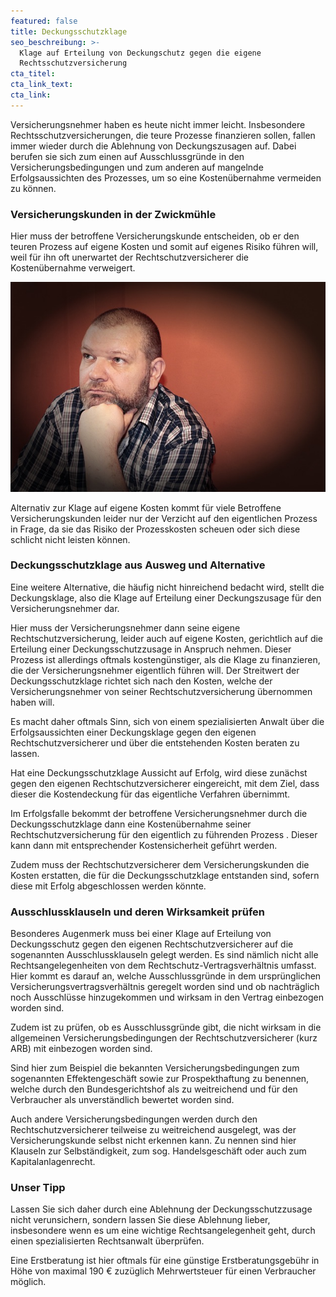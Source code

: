 ```yaml
---
featured: false
title: Deckungsschutzklage
seo_beschreibung: >-
  Klage auf Erteilung von Deckungschutz gegen die eigene
  Rechtsschutzversicherung
cta_titel:
cta_link_text:
cta_link:
---
```


Versicherungsnehmer haben es heute nicht immer leicht. Insbesondere Rechtsschutzversicherungen, die teure Prozesse finanzieren sollen, fallen immer wieder durch die Ablehnung von Deckungszusagen auf. Dabei berufen sie sich zum einen auf Ausschlussgr&uuml;nde in den Versicherungsbedingungen und zum anderen auf mangelnde Erfolgsaussichten des Prozesses, um so eine Kosten&uuml;bernahme vermeiden zu k&ouml;nnen.&nbsp;

### Versicherungskunden in der Zwickm&uuml;hle

Hier muss der betroffene Versicherungskunde entscheiden, ob er den teuren Prozess auf eigene Kosten und somit auf eigenes Risiko f&uuml;hren will, weil f&uuml;r ihn oft unerwartet der Rechtschutzversicherer die Kosten&uuml;bernahme verweigert.&nbsp;

![](/uploads/thinking-277071-640.jpg)

Alternativ zur Klage auf eigene Kosten kommt f&uuml;r viele Betroffene Versicherungskunden leider nur der Verzicht auf den eigentlichen Prozess in Frage, da sie das Risiko der Prozesskosten scheuen oder sich diese schlicht nicht leisten k&ouml;nnen.&nbsp;

### Deckungsschutzklage aus Ausweg und Alternative

Eine weitere Alternative, die h&auml;ufig nicht hinreichend bedacht wird, stellt die Deckungsklage, also die Klage auf Erteilung einer Deckungszusage f&uuml;r den Versicherungsnehmer dar.&nbsp;

Hier muss der Versicherungsnehmer dann seine eigene Rechtschutzversicherung, leider auch auf eigene Kosten, gerichtlich auf die Erteilung einer Deckungsschutzzusage in Anspruch nehmen. Dieser Prozess ist allerdings oftmals kosteng&uuml;nstiger, als die Klage zu finanzieren, die der Versicherungsnehmer eigentlich f&uuml;hren will. Der Streitwert der Deckungsschutzklage richtet sich nach den Kosten, welche der Versicherungsnehmer von seiner Rechtschutzversicherung &uuml;bernommen haben will.&nbsp;

Es macht daher oftmals Sinn, sich von einem spezialisierten Anwalt &uuml;ber die Erfolgsaussichten einer Deckungsklage gegen den eigenen Rechtschutzversicherer und &uuml;ber die entstehenden Kosten beraten zu lassen.&nbsp;

Hat eine Deckungsschutzklage Aussicht auf Erfolg, wird diese zun&auml;chst gegen den eigenen Rechtschutzversicherer eingereicht, mit dem Ziel, dass dieser die Kostendeckung f&uuml;r das eigentliche Verfahren &uuml;bernimmt.&nbsp;

Im Erfolgsfalle bekommt der betroffene Versicherungsnehmer durch die Deckungsschutzklage dann eine Kosten&uuml;bernahme seiner Rechtschutzversicherung f&uuml;r den eigentlich zu f&uuml;hrenden Prozess . Dieser kann dann mit entsprechender Kostensicherheit gef&uuml;hrt werden.&nbsp;

Zudem muss der Rechtschutzversicherer dem Versicherungskunden die Kosten erstatten, die f&uuml;r die Deckungsschutzklage entstanden sind, sofern diese mit Erfolg abgeschlossen werden k&ouml;nnte.

### Ausschlussklauseln und deren Wirksamkeit pr&uuml;fen

Besonderes Augenmerk muss bei einer Klage auf Erteilung von Deckungsschutz gegen den eigenen Rechtschutzversicherer auf die sogenannten Ausschlussklauseln gelegt werden. Es sind n&auml;mlich nicht alle Rechtsangelegenheiten von dem Rechtschutz-Vertragsverh&auml;ltnis umfasst. Hier kommt es darauf an, welche Ausschlussgr&uuml;nde in dem urspr&uuml;nglichen Versicherungsvertragsverh&auml;ltnis geregelt worden sind und ob nachtr&auml;glich noch Ausschl&uuml;sse hinzugekommen und wirksam in den Vertrag einbezogen worden sind.

Zudem ist zu pr&uuml;fen, ob es Ausschlussgr&uuml;nde gibt, die nicht wirksam in die allgemeinen Versicherungsbedingungen der Rechtschutzversicherer (kurz ARB) mit einbezogen worden sind.&nbsp;

Sind hier zum Beispiel die bekannten Versicherungsbedingungen zum sogenannten Effektengesch&auml;ft sowie zur Prospekthaftung zu benennen, welche durch den Bundesgerichtshof als zu weitreichend und f&uuml;r den Verbraucher als unverst&auml;ndlich bewertet worden sind.&nbsp;

Auch andere Versicherungsbedingungen werden durch den Rechtschutzversicherer teilweise zu weitreichend ausgelegt, was der Versicherungskunde selbst nicht erkennen kann. Zu nennen sind hier Klauseln zur Selbst&auml;ndigkeit, zum sog. Handelsgesch&auml;ft oder auch zum Kapitalanlagenrecht.

### Unser Tipp

Lassen Sie sich daher durch eine Ablehnung der Deckungsschutzzusage nicht verunsichern, sondern lassen Sie diese Ablehnung lieber, insbesondere wenn es um eine wichtige Rechtsangelegenheit geht, durch einen spezialisierten Rechtsanwalt &uuml;berpr&uuml;fen.

Eine Erstberatung ist hier oftmals f&uuml;r eine g&uuml;nstige Erstberatungsgeb&uuml;hr in H&ouml;he von maximal 190 € zuz&uuml;glich Mehrwertsteuer f&uuml;r einen Verbraucher m&ouml;glich.